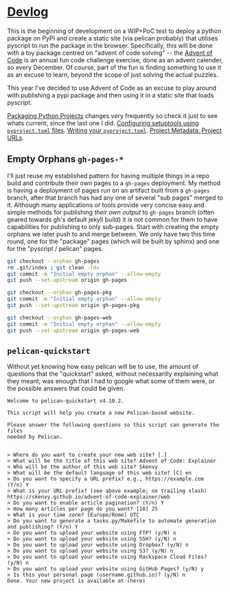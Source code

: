 # [Devlog](https://github.com/Skenvy/advent-of-code-explainer/blob/main/devlog.md)
This is the beginning of development on a WIP+PoC test to deploy a python package on PyPI and create a static site (via pelican probably) that utilises pyscript to run the package in the browser. Specifically, this will be done with a toy package centred on "advent of code solving" -- the [Advent of Code](https://adventofcode.com/) is an annual fun code challenge exercise, done as an advent calender, so every December. Of course, part of the fun is finding something to use it as an excuse to learn, beyond the scope of just solving the actual puzzles.

This year I've decided to use Advent of Code as an excuse to play around with publishing a pypi package and then using it in a static site that loads pyscript.

[Packaging Python Projects](https://packaging.python.org/en/latest/tutorials/packaging-projects/) changes very frequently so check it just to see whats current, since the last one I did.
[Configuring setuptools using `pyproject.toml` files](https://setuptools.pypa.io/en/latest/userguide/pyproject_config.html).
[Writing your `pyproject.toml`](https://packaging.python.org/en/latest/guides/writing-pyproject-toml/).
[Project Metadata: Project URLs](https://docs.pypi.org/project_metadata/#project-urls).

## Empty Orphans `gh-pages-*`
I'll just reuse my established pattern for having multiple things in a repo build and contribute their own pages to a `gh-pages` deployment. My method is having a deployment of pages run on an artifact built from a `gh-pages` branch, after that branch has had any one of several "sub pages" merged to it. Although many applications or tools provide very concise easy and simple methods for publishing _their own output_ to `gh-pages` branch (often geared towards gh's default jekyll build) it is not common for them to have capabilities for publishing to only sub-pages. Start with creating the empty orphans we later push to and merge between. We only have two this time round, one for the "package" pages (which will be built by sphinx) and one for the "pyscript / pelican" pages.
```sh
git checkout --orphan gh-pages
rm .git/index ; git clean -fdx
git commit -m "Initial empty orphan" --allow-empty
git push --set-upstream origin gh-pages

git checkout --orphan gh-pages-pkg
git commit -m "Initial empty orphan" --allow-empty
git push --set-upstream origin gh-pages-pkg

git checkout --orphan gh-pages-web
git commit -m "Initial empty orphan" --allow-empty
git push --set-upstream origin gh-pages-web
```

## `pelican-quickstart`
Without yet knowing how easy pelican will be to use, the amount of questions that the "quickstart" asked, without necessarilly explaining what they meant, was enough that I had to google what some of them were, or the possible answers that could be given.
```
Welcome to pelican-quickstart v4.10.2.

This script will help you create a new Pelican-based website.

Please answer the following questions so this script can generate the files
needed by Pelican.

    
> Where do you want to create your new web site? [.] 
> What will be the title of this web site? Advent of Code: Explainer
> Who will be the author of this web site? Skenvy
> What will be the default language of this web site? [C] en
> Do you want to specify a URL prefix? e.g., https://example.com   (Y/n) Y
> What is your URL prefix? (see above example; no trailing slash) https://skenvy.github.io/advent-of-code-explainer/web
> Do you want to enable article pagination? (Y/n) Y
> How many articles per page do you want? [10] 25
> What is your time zone? [Europe/Rome] UTC
> Do you want to generate a tasks.py/Makefile to automate generation and publishing? (Y/n) Y
> Do you want to upload your website using FTP? (y/N) n
> Do you want to upload your website using SSH? (y/N) n
> Do you want to upload your website using Dropbox? (y/N) n
> Do you want to upload your website using S3? (y/N) n
> Do you want to upload your website using Rackspace Cloud Files? (y/N) n
> Do you want to upload your website using GitHub Pages? (y/N) y
> Is this your personal page (username.github.io)? (y/N) n
Done. Your new project is available at (here)
```
